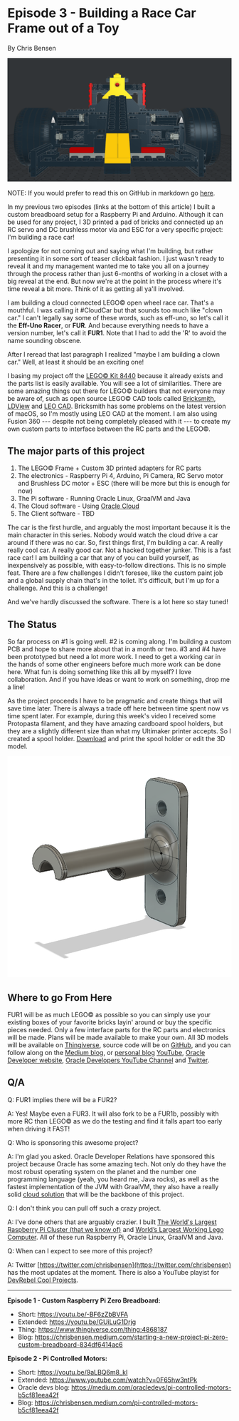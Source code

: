 # Episode 3 - Building a Race Car Frame out of a Toy

By Chris Bensen

![CAD Model of Eff-Uno Racer](model.png)

NOTE: If you would prefer to read this on GitHub in markdown go [here](https://chrisbensen.medium.com/building-a-race-car-frame-out-of-a-toy-c7bec93e53b3).

In my previous two episodes (links at the bottom of this article) I built a custom breadboard setup for a Raspberry Pi and Arduino. Although it can be used for any project, I 3D printed a pad of bricks and connected up an RC servo and DC brushless motor via and ESC for a very specific project: I'm building a race car!

I apologize for not coming out and saying what I'm building, but rather presenting it in some sort of teaser clickbait fashion. I just wasn't ready to reveal it and my management wanted me to take you all on a journey through the process rather than just 6-months of working in a closet with a big reveal at the end. But now we're at the point in the process where it's time reveal a bit more. Think of it as getting all ya'll involved.

I am building a cloud connected LEGO&copy; open wheel race car. That's a mouthful. I was calling it #CloudCar but that sounds too much like "clown car." I can't legally say some of these words, such as eff-uno, so let's call it the **Eff-Uno Racer**, or **FUR**. And because everything needs to have a version number, let's call it **FUR1**. Note that I had to add the 'R' to avoid the name sounding obscene.

After I reread that last paragraph I realized "maybe I am building a clown car."  Well, at least it should be an exciting one!

I basing my project off the [LEGO&copy; Kit 8440](https://www.bricklink.com/catalogItemInv.asp?S=8440-1) because it already exists and the parts list is easily available. You will see a lot of similarities. There are some amazing things out there for LEGO&copy; builders that not everyone may be aware of, such as open source LEGO&copy; CAD tools called [Bricksmith](https://bricksmith.sourceforge.io), [LDView](https://tcobbs.github.io/ldview/) and [LEO CAD](https://www.leocad.org). Bricksmith has some problems on the latest version of macOS, so I'm mostly using LEO CAD at the moment. I am also using Fusion 360 --- despite not being completely pleased with it --- to create my own custom parts to interface between the RC parts and the LEGO&copy;.

## The major parts of this project

1. The LEGO&copy; Frame + Custom 3D printed adapters for RC parts
1. The electronics - Raspberry Pi 4, Arduino, Pi Camera, RC Servo motor and Brushless DC motor + ESC (there will be more but this is enough for now)
1. The Pi software - Running Oracle Linux, GraalVM and Java
1. The Cloud software - Using [Oracle Cloud](https://www.oracle.com/cloud/free/?source=:ex:tb:::::&SC=:ex:tb:::::&pcode=WWMK210625P00074)
1. The Client software - TBD

The car is the first hurdle, and arguably the most important because it is the main character in this series. Nobody would watch the cloud drive a car around if there was no car. So, first things first, I'm building a car. A really really cool car. A really good car. Not a hacked together junker. This is a fast race car! I am building a car that any of you can build yourself, as inexpensively as possible, with easy-to-follow directions. This is no simple feat. There are a few challenges I didn't foresee, like the custom paint job and a global supply chain that's in the toilet. It's difficult, but I'm up for a challenge. And this is a challenge!

And we've hardly discussed the software. There is a lot here so stay tuned!

## The Status

So far process on #1 is going well. #2 is coming along. I'm building a custom PCB and hope to share more about that in a month or two. #3 and #4 have been prototyped but need a lot more work. I need to get a working car in the hands of some other engineers before much more work can be done here. What fun is doing something like this all by myself? I love collaboration. And if you have ideas or want to work on something, drop me a line!

As the project proceeds I have to be pragmatic and create things that will save time later. There is always a trade off here between time spent now vs time spent later. For example, during this week's video I received some Protopasta filament, and they have amazing cardboard spool holders, but they are a slightly different size than what my Ultimaker printer accepts. So I created a spool holder. [Download](https://www.thingiverse.com/thing:4942247) and print the spool holder or edit the 3D model.

![Protopasta Spool Holder](spoolholder.png)

## Where to go From Here

FUR1 will be as much LEGO&copy; as possible so you can simply use your existing boxes of your favorite bricks layin' around or buy the specific pieces needed. Only a few interface parts for the RC parts and electronics will be made. Plans will be made available to make your own. All 3D models will be available on [Thingiverse](https://www.thingiverse.com/thing:4940804), source code will be on [GitHub](https://github.com/oracle-devrel/eff-uno-racer), and you can follow along on the [Medium blog](https://chrisbensen.medium.com/), or [personal blog](https://chrisbensen.blogspot.com) [YouTube](https://www.youtube.com/c/ChrisBensen), [Oracle Developer website](http://developer.oracle.com?source=:ex:tb:::::&SC=:ex:tb:::::&pcode=WWMK210625P00074), [Oracle Developers YouTube Channel](https://www.youtube.com/channel/UCdDhYMT2USoLdh4SZIsu_1g) and [Twitter](https://twitter.com/chrisbensen).

## Q/A

Q: FUR1 implies there will be a FUR2?

A: Yes! Maybe even a FUR3. It will also fork to be a FUR1b, possibly with more RC than LEGO&copy; as we do the testing and find it falls apart too early when driving it FAST!

Q: Who is sponsoring this awesome project?

A: I'm glad you asked. Oracle Developer Relations have sponsored this project because Oracle has some amazing tech. Not only do they have the most robust operating system on the planet and the number one programming language (yeah, you heard me, Java rocks), as well as the fastest implementation of the JVM with GraalVM, they also have a really solid [cloud solution](https://www.oracle.com/cloud/free/?source=:ex:tb:::::&SC=:ex:tb:::::&pcode=WWMK210625P00074) that will be the backbone of this project.

Q: I don't think you can pull off such a crazy project.

A: I've done others that are arguably crazier. I built [The World's Largest Raspberry Pi Cluster (that we know of)](https://www.youtube.com/watch?v=KbVcRQQ9PNw) and [World’s Largest Working Lego Computer](https://www.youtube.com/watch?v=Y5m0R9tTdR0). All of these run Raspberry Pi, Oracle Linux, GraalVM and Java.

Q: When can I expect to see more of this project?

A: Twitter [https://twitter.com/chrisbensen](https://twitter.com/chrisbensen) has the most updates at the moment. There is also a YouTube playist for [DevRebel Cool Projects](https://www.youtube.com/playlist?list=PLPIzp-E1msrZ0WAvm20TkXtm7Hm5JnHxc).

---

__Episode 1 - Custom Raspberry Pi Zero Breadboard:__

- Short: https://youtu.be/-BF6zZbBVFA
- Extended: https://youtu.be/GUiLuG1Drjg
- Thing: https://www.thingiverse.com/thing:4868187
- Blog: https://chrisbensen.medium.com/starting-a-new-project-pi-zero-custom-breadboard-834df6414ac6


__Episode 2 - Pi Controlled Motors:__

- Short: https://youtu.be/9aLBQ6m8_kI
- Extended: https://www.youtube.com/watch?v=0F65hw3ntPk
- Oracle devs blog: https://medium.com/oracledevs/pi-controlled-motors-b5cf81eea42f
- Blog: https://chrisbensen.medium.com/pi-controlled-motors-b5cf81eea42f
